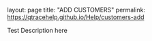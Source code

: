 layout: page
title: "ADD CUSTOMERS"
permalink: https://qtracehelp.github.io/Help/customers-add



Test Description here